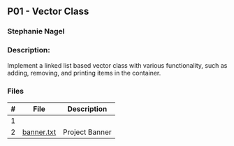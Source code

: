 ## P01 - Vector Class
### Stephanie Nagel
### Description:

Implement a linked list based vector class with various functionality, such as adding, removing, and printing items in the container.

### Files

|   #   | File            | Description                                        |
| :---: | --------------- | -------------------------------------------------- |
|   1  |   |  |
|   2  | [banner.txt](https://github.com/aelious/2143-OOP-Nagel/blob/main/Assignments/P01/banner.txt)  | Project Banner |
